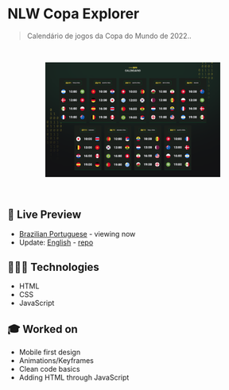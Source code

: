 # NLW Copa Explorer


> Calendário de jogos da Copa do Mundo de 2022..
<br>

<p align="center">
  <img alt="Datas dos jogos na Copa do Mundo 2022." src="../../.github/nlw-copa-pt-br.png" width="70%" />
</p>

<br>

## 📝 Live Preview 

- [Brazilian Portuguese](https://diegommagno.com/github/rocketseat/events/next-level-week/2022/explorer/pt-br) - viewing now
- Update: [English](https://diegommagno.com/github/rocketseat/events/next-level-week/2022/explorer/en) - [repo](https://github.com/diegommagno/rocketseat/tree/main/events/next-level-week/2022/explorer/en)

## 🧑🏻‍💻 Technologies

- HTML
- CSS
- JavaScript

## 🎓 Worked on

- Mobile first design
- Animations/Keyframes
- Clean code basics
- Adding HTML through JavaScript
